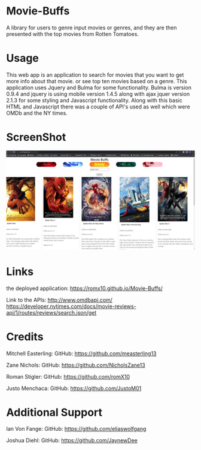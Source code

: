 # Movie-Buffs
A library for users to  genre input movies or genres, and they are then presented with the top movies from Rotten Tomatoes.

# Usage

This web app is an application to search for movies that you want to get more info about that movie. or see top ten movies based on a genre. This application uses Jquery and Bulma for some functionality. Bulma is version 0.9.4 and jquery is using mobile version 1.4.5 along with ajax jquer version 2.1.3 for some styling and Javascript functionality. Along with this basic HTML and Javascript there was a couple of API's used as well which were OMDb and the NY times.

# ScreenShot

![Deployed Application](./assets/imgs/deployed.png)

# Links

the deployed application:  https://romx10.github.io/Movie-Buffs/

Link to the APIs: http://www.omdbapi.com/
                 https://developer.nytimes.com/docs/movie-reviews-api/1/routes/reviews/search.json/get

# Credits

Mitchell Easterling: GitHub: https://github.com/measterling13

Zane Nichols: GitHub: https://github.com/NicholsZane13

Roman Stigler: GitHub: https://github.com/romX10

Justo Menchaca: GitHub: https://github.com/JustoM01

# Additional Support

Ian Von Fange: GitHub: https://github.com/eliaswolfgang

Joshua Diehl: GitHub: https://github.com/JaynewDee
